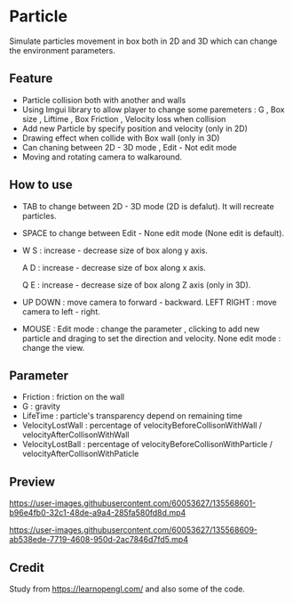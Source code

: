 # Particle

Simulate particles movement in box both in 2D and 3D which can change the environment parameters.

## Feature
 - Particle collision both with another and walls 
 - Using Imgui library to allow player to change some paremeters : G , Box size , Liftime , Box Friction , Velocity loss when collision
 - Add new Particle by specify position and velocity (only in 2D)
 - Drawing effect when collide with Box wall (only in 3D)
 - Can chaning between 2D - 3D mode , Edit - Not edit mode
 - Moving and rotating camera to walkaround.
 
## How to use
 - TAB to change between 2D - 3D mode (2D is defalut). It will recreate particles.
 - SPACE to change between Edit - None edit mode (None edit is default). 
 - W S : increase - decrease size of box along y axis.
 
   A D : increase - decrease size of box along x axis.
   
   Q E : increase - decrease size of box along Z axis (only in 3D).
 - UP DOWN : move camera to forward - backward.
   LEFT RIGHT : move camera to left - right.
 - MOUSE : 
       Edit mode : change the parameter , clicking to add new particle and draging to set the direction and velocity. 
       None edit mode : change the view.

## Parameter
 - Friction : friction on the wall
 - G : gravity
 - LifeTime : particle's transparency depend on remaining time
 - VelocityLostWall : percentage of velocityBeforeCollisonWithWall / velocityAfterCollisonWithWall
 - VelocityLostBall : percentage of velocityBeforeCollisonWithParticle / velocityAfterCollisonWithPaticle
## Preview

https://user-images.githubusercontent.com/60053627/135568601-b96e4fb0-32c1-48de-a9a4-285fa580fd8d.mp4

https://user-images.githubusercontent.com/60053627/135568609-ab538ede-7719-4608-950d-2ac7846d7fd5.mp4

## Credit
   Study from https://learnopengl.com/ and also some of the code. 






